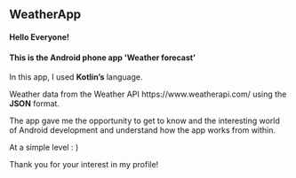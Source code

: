 ## WeatherApp
#### Hello Everyone! 
#### This is the Android phone app 'Weather forecast'
<p> In this app, I used <b>Kotlin’s</b> language.</p>
 Weather data from the Weather API https://www.weatherapi.com/ using the <b>JSON</b> format.
<p>The app gave me the opportunity to get to know and the interesting world of Android development and understand how the app works from within.</p>
<p> At a simple level : )</p>
<p5>Thank you for your interest in my profile!</p5>
